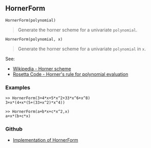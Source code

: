 ## HornerForm

```
HornerForm(polynomial)
```

> Generate the horner scheme for a univariate `polynomial`. 

```
HornerForm(polynomial, x)
```

> Generate the horner scheme for a univariate `polynomial` in `x`. 

See:
* [Wikipedia - Horner scheme](http://en.wikipedia.org/wiki/Horner_scheme)
* [Rosetta Code - Horner's rule for polynomial evaluation](https://rosettacode.org/wiki/Horner%27s_rule_for_polynomial_evaluation) 
 
### Examples
```   
>> HornerForm(3+4*x+5*x^2+33*x^6+x^8)
3+x*(4+x*(5+(33+x^2)*x^4))

>> HornerForm(a+b*x+c*x^2,x)
a+x*(b+c*x)
```
    

### Github

* [Implementation of HornerForm](https://github.com/axkr/symja_android_library/blob/master/symja_android_library/matheclipse-core/src/main/java/org/matheclipse/core/builtin/OutputFunctions.java#L234) 
